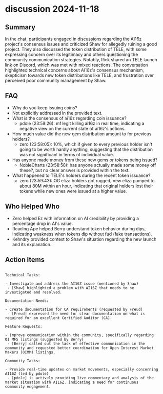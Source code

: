 # discussion 2024-11-18

## Summary

In the chat, participants engaged in discussions regarding the AI16z project's consensus issues and criticized Shaw for allegedly ruining a good project. They also discussed the token distribution of TELE, with some expressing concern over its legitimacy and others questioning the community communication strategies. Notably, Rick shared an TELE launch link on Discord, which was met with mixed reactions. The conversation highlighted technical concerns about AI16z's consensus mechanism, skepticism towards new token distributions like TELE, and frustration over perceived poor community management by Shaw.

## FAQ

- Why do you keep issuing coins?
- Not explicitly addressed in the provided text.
- What is the consensus of ai16z regarding coin issuance?
    - pdole (23:59:26): mf legit killing ai16z in real time, indicating a negative view on the current state of ai16z's actions.
- How much value did the new gem distribution amount to for previous holders?
    - zero (23:58:05): 10%, which if given to every previous holder isn't going to be worth hardly anything, suggesting that the distribution was not significant in terms of individual value.
- Has anyone made money from these new gems or tokens being issued?
    - NobleCharts (23:58:58): has anyone actually made some money off these?, but no clear answer is provided within the text.
- What happened to TELE's holders during the recent token issuance?
    - zero (23:59:43): OG eliza holders got rugged, new eliza pumped to about 80M within an hour, indicating that original holders lost their tokens while new ones were issued at a higher value.

## Who Helped Who

- Zero helped Ez with information on AI credibility by providing a percentage drop in AI's value.
- Reading Ape helped Berry understand token behavior during dips, indicating weakness when tokens dip without fud (fake transactions).
- Kehndry provided context to Shaw's situation regarding the new launch and its explanation.

## Action Items

```

Technical Tasks:

- Investigate and address the AI16Z issue (mentioned by Shaw)
 - [Shaw] highlighted a problem with AI16Z that needs to be investigated and resolved.

Documentation Needs:

- Create documentation for CA requirements (requested by Freud)
 - [Freud] expressed the need for clear documentation on what is required for an excellent Certified Auditor (CA).

Feature Requests:

- Improve communication within the community, specifically regarding OI MFS listings (suggested by Berry)
 - [Berry] called out the lack of effective communication in the community and requested better coordination for Open Interest Market Makers (OIMM) listings.

Community Tasks:

- Provide real-time updates on market movements, especially concerning AI16Z (led by pdole)
 - [pdole] is actively providing live commentary and analysis of the market situation with AI16Z, indicating a need for continuous community engagement.

```
